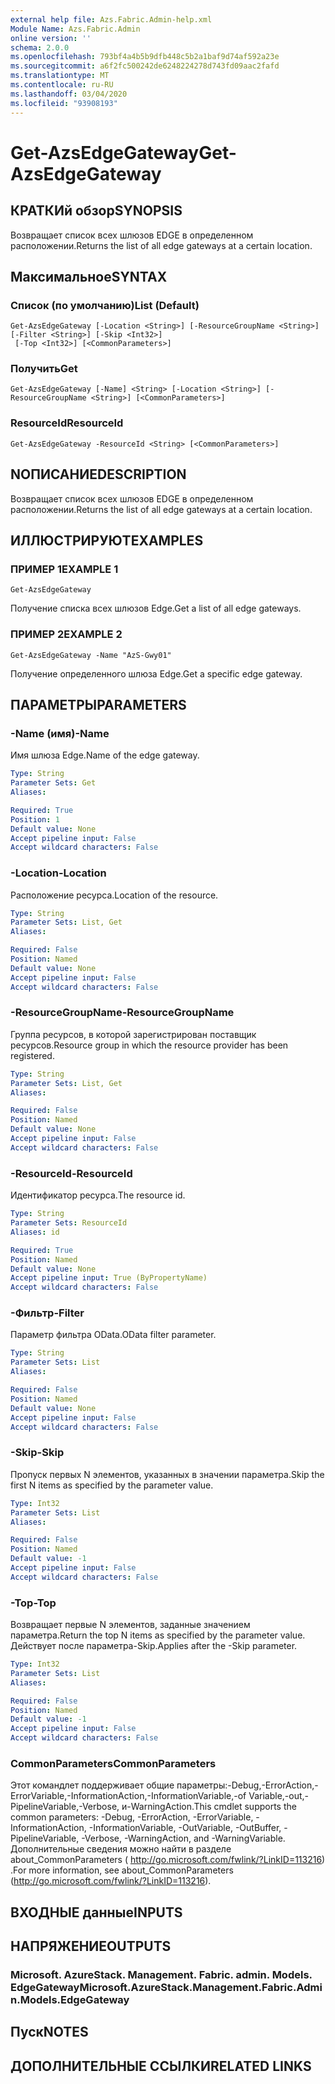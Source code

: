 ```yaml
---
external help file: Azs.Fabric.Admin-help.xml
Module Name: Azs.Fabric.Admin
online version: ''
schema: 2.0.0
ms.openlocfilehash: 793bf4a4b5b9dfb448c5b2a1baf9d74af592a23e
ms.sourcegitcommit: a6f2fc500242de6248224278d743fd09aac2fafd
ms.translationtype: MT
ms.contentlocale: ru-RU
ms.lasthandoff: 03/04/2020
ms.locfileid: "93908193"
---
```

# <span data-ttu-id="3ca8a-101">Get-AzsEdgeGateway</span><span class="sxs-lookup"><span data-stu-id="3ca8a-101">Get-AzsEdgeGateway</span></span>

## <span data-ttu-id="3ca8a-102">КРАТКИй обзор</span><span class="sxs-lookup"><span data-stu-id="3ca8a-102">SYNOPSIS</span></span>
<span data-ttu-id="3ca8a-103">Возвращает список всех шлюзов EDGE в определенном расположении.</span><span class="sxs-lookup"><span data-stu-id="3ca8a-103">Returns the list of all edge gateways at a certain location.</span></span>

## <span data-ttu-id="3ca8a-104">Максимальное</span><span class="sxs-lookup"><span data-stu-id="3ca8a-104">SYNTAX</span></span>

### <span data-ttu-id="3ca8a-105">Список (по умолчанию)</span><span class="sxs-lookup"><span data-stu-id="3ca8a-105">List (Default)</span></span>
```
Get-AzsEdgeGateway [-Location <String>] [-ResourceGroupName <String>] [-Filter <String>] [-Skip <Int32>]
 [-Top <Int32>] [<CommonParameters>]
```

### <span data-ttu-id="3ca8a-106">Получить</span><span class="sxs-lookup"><span data-stu-id="3ca8a-106">Get</span></span>
```
Get-AzsEdgeGateway [-Name] <String> [-Location <String>] [-ResourceGroupName <String>] [<CommonParameters>]
```

### <span data-ttu-id="3ca8a-107">ResourceId</span><span class="sxs-lookup"><span data-stu-id="3ca8a-107">ResourceId</span></span>
```
Get-AzsEdgeGateway -ResourceId <String> [<CommonParameters>]
```

## <span data-ttu-id="3ca8a-108">NОПИСАНИЕ</span><span class="sxs-lookup"><span data-stu-id="3ca8a-108">DESCRIPTION</span></span>
<span data-ttu-id="3ca8a-109">Возвращает список всех шлюзов EDGE в определенном расположении.</span><span class="sxs-lookup"><span data-stu-id="3ca8a-109">Returns the list of all edge gateways at a certain location.</span></span>

## <span data-ttu-id="3ca8a-110">ИЛЛЮСТРИРУЮТ</span><span class="sxs-lookup"><span data-stu-id="3ca8a-110">EXAMPLES</span></span>

### <span data-ttu-id="3ca8a-111">ПРИМЕР 1</span><span class="sxs-lookup"><span data-stu-id="3ca8a-111">EXAMPLE 1</span></span>
```
Get-AzsEdgeGateway
```

<span data-ttu-id="3ca8a-112">Получение списка всех шлюзов Edge.</span><span class="sxs-lookup"><span data-stu-id="3ca8a-112">Get a list of all edge gateways.</span></span>

### <span data-ttu-id="3ca8a-113">ПРИМЕР 2</span><span class="sxs-lookup"><span data-stu-id="3ca8a-113">EXAMPLE 2</span></span>
```
Get-AzsEdgeGateway -Name "AzS-Gwy01"
```

<span data-ttu-id="3ca8a-114">Получение определенного шлюза Edge.</span><span class="sxs-lookup"><span data-stu-id="3ca8a-114">Get a specific edge gateway.</span></span>

## <span data-ttu-id="3ca8a-115">ПАРАМЕТРЫ</span><span class="sxs-lookup"><span data-stu-id="3ca8a-115">PARAMETERS</span></span>

### <span data-ttu-id="3ca8a-116">-Name (имя)</span><span class="sxs-lookup"><span data-stu-id="3ca8a-116">-Name</span></span>
<span data-ttu-id="3ca8a-117">Имя шлюза Edge.</span><span class="sxs-lookup"><span data-stu-id="3ca8a-117">Name of the edge gateway.</span></span>

```yaml
Type: String
Parameter Sets: Get
Aliases:

Required: True
Position: 1
Default value: None
Accept pipeline input: False
Accept wildcard characters: False
```

### <span data-ttu-id="3ca8a-118">-Location</span><span class="sxs-lookup"><span data-stu-id="3ca8a-118">-Location</span></span>
<span data-ttu-id="3ca8a-119">Расположение ресурса.</span><span class="sxs-lookup"><span data-stu-id="3ca8a-119">Location of the resource.</span></span>

```yaml
Type: String
Parameter Sets: List, Get
Aliases:

Required: False
Position: Named
Default value: None
Accept pipeline input: False
Accept wildcard characters: False
```

### <span data-ttu-id="3ca8a-120">-ResourceGroupName</span><span class="sxs-lookup"><span data-stu-id="3ca8a-120">-ResourceGroupName</span></span>
<span data-ttu-id="3ca8a-121">Группа ресурсов, в которой зарегистрирован поставщик ресурсов.</span><span class="sxs-lookup"><span data-stu-id="3ca8a-121">Resource group in which the resource provider has been registered.</span></span>

```yaml
Type: String
Parameter Sets: List, Get
Aliases:

Required: False
Position: Named
Default value: None
Accept pipeline input: False
Accept wildcard characters: False
```

### <span data-ttu-id="3ca8a-122">-ResourceId</span><span class="sxs-lookup"><span data-stu-id="3ca8a-122">-ResourceId</span></span>
<span data-ttu-id="3ca8a-123">Идентификатор ресурса.</span><span class="sxs-lookup"><span data-stu-id="3ca8a-123">The resource id.</span></span>

```yaml
Type: String
Parameter Sets: ResourceId
Aliases: id

Required: True
Position: Named
Default value: None
Accept pipeline input: True (ByPropertyName)
Accept wildcard characters: False
```

### <span data-ttu-id="3ca8a-124">-Фильтр</span><span class="sxs-lookup"><span data-stu-id="3ca8a-124">-Filter</span></span>
<span data-ttu-id="3ca8a-125">Параметр фильтра OData.</span><span class="sxs-lookup"><span data-stu-id="3ca8a-125">OData filter parameter.</span></span>

```yaml
Type: String
Parameter Sets: List
Aliases:

Required: False
Position: Named
Default value: None
Accept pipeline input: False
Accept wildcard characters: False
```

### <span data-ttu-id="3ca8a-126">-Skip</span><span class="sxs-lookup"><span data-stu-id="3ca8a-126">-Skip</span></span>
<span data-ttu-id="3ca8a-127">Пропуск первых N элементов, указанных в значении параметра.</span><span class="sxs-lookup"><span data-stu-id="3ca8a-127">Skip the first N items as specified by the parameter value.</span></span>

```yaml
Type: Int32
Parameter Sets: List
Aliases:

Required: False
Position: Named
Default value: -1
Accept pipeline input: False
Accept wildcard characters: False
```

### <span data-ttu-id="3ca8a-128">-Top</span><span class="sxs-lookup"><span data-stu-id="3ca8a-128">-Top</span></span>
<span data-ttu-id="3ca8a-129">Возвращает первые N элементов, заданные значением параметра.</span><span class="sxs-lookup"><span data-stu-id="3ca8a-129">Return the top N items as specified by the parameter value.</span></span>
<span data-ttu-id="3ca8a-130">Действует после параметра-Skip.</span><span class="sxs-lookup"><span data-stu-id="3ca8a-130">Applies after the -Skip parameter.</span></span>

```yaml
Type: Int32
Parameter Sets: List
Aliases:

Required: False
Position: Named
Default value: -1
Accept pipeline input: False
Accept wildcard characters: False
```

### <span data-ttu-id="3ca8a-131">CommonParameters</span><span class="sxs-lookup"><span data-stu-id="3ca8a-131">CommonParameters</span></span>
<span data-ttu-id="3ca8a-132">Этот командлет поддерживает общие параметры:-Debug,-ErrorAction,-ErrorVariable,-InformationAction,-InformationVariable,-of Variable,-out,-PipelineVariable,-Verbose, и-WarningAction.</span><span class="sxs-lookup"><span data-stu-id="3ca8a-132">This cmdlet supports the common parameters: -Debug, -ErrorAction, -ErrorVariable, -InformationAction, -InformationVariable, -OutVariable, -OutBuffer, -PipelineVariable, -Verbose, -WarningAction, and -WarningVariable.</span></span> <span data-ttu-id="3ca8a-133">Дополнительные сведения можно найти в разделе about_CommonParameters ( http://go.microsoft.com/fwlink/?LinkID=113216) .</span><span class="sxs-lookup"><span data-stu-id="3ca8a-133">For more information, see about_CommonParameters (http://go.microsoft.com/fwlink/?LinkID=113216).</span></span>

## <span data-ttu-id="3ca8a-134">ВХОДНЫЕ данные</span><span class="sxs-lookup"><span data-stu-id="3ca8a-134">INPUTS</span></span>

## <span data-ttu-id="3ca8a-135">НАПРЯЖЕНИЕ</span><span class="sxs-lookup"><span data-stu-id="3ca8a-135">OUTPUTS</span></span>

### <span data-ttu-id="3ca8a-136">Microsoft. AzureStack. Management. Fabric. admin. Models. EdgeGateway</span><span class="sxs-lookup"><span data-stu-id="3ca8a-136">Microsoft.AzureStack.Management.Fabric.Admin.Models.EdgeGateway</span></span>

## <span data-ttu-id="3ca8a-137">Пуск</span><span class="sxs-lookup"><span data-stu-id="3ca8a-137">NOTES</span></span>

## <span data-ttu-id="3ca8a-138">ДОПОЛНИТЕЛЬНЫЕ ССЫЛКИ</span><span class="sxs-lookup"><span data-stu-id="3ca8a-138">RELATED LINKS</span></span>
